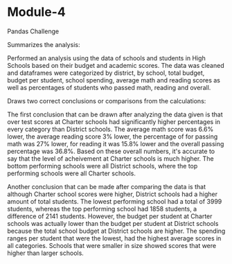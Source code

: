 # Module-4
Pandas Challenge

Summarizes the analysis:

Performed an analysis using the data of schools and students in High Schools based on their budget and academic scores. The data was cleaned and dataframes were categorized by district, by school, total budget, budget per student, school spending, average math and reading scores as well as percentages of students who passed math, reading and overall.

Draws two correct conclusions or comparisons from the calculations:

The first conclusion that can be drawn after analyzing the data given is that over test scores at Charter schools had significantly higher percentages in every category than District schools. 
The average math score was 6.6% lower, the average reading score 3% lower, the percentage of for passing math was 27% lower, for reading it was 15.8% lower and the overall passing percentage was 36.8%.
Based on these overall numbers, it's accurate to say that the level of acheivement at Charter schools is much higher. The bottom performing schools were all District schools, where the top performing schools were all Charter schools.

Another conclusion that can be made after comparing the data is that although Charter school scores were higher, District schools had a higher amount of total students. The lowest performing school had a total of 3999 students, whereas the top performing school had 1858 students, a difference of 2141 students. 
However, the budget per student at Charter schools was actually lower than the budget per student at District schools because the total school budget at District schools are higher. The spending ranges per student that were the lowest, had the highest average scores in all categories. Schools that were smaller in size showed scores that were higher than larger schools.
